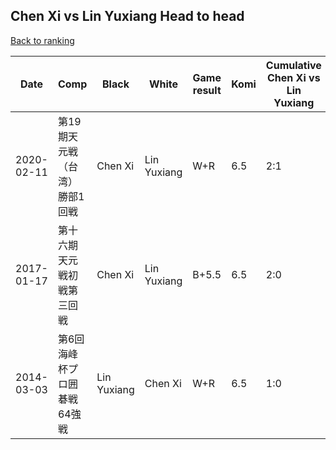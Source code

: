 ## Chen Xi vs Lin Yuxiang Head to head

[Back to ranking](../../index.md)




| **Date** | **Comp** | **Black** | **White** | **Game result** | **Komi** | **Cumulative Chen Xi vs Lin Yuxiang** | **Chen Xi streak** | **Lin Yuxiang streak** | 
| --- | --- | --- | --- | --- | --- | --- | --- | --- |
| 2020-02-11 | 第19期天元戦（台湾）勝部1回戦 | Chen Xi | Lin Yuxiang | W+R | 6.5 | 2:1 | 0 | 1 | 
| 2017-01-17 | 第十六期天元戦初戦第三回戦 | Chen Xi | Lin Yuxiang | B+5.5 | 6.5 | 2:0 | 2 | 0 | 
| 2014-03-03 | 第6回海峰杯プロ囲碁戦64強戦 | Lin Yuxiang | Chen Xi | W+R | 6.5 | 1:0 | 1 | 0 |




